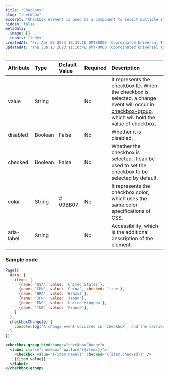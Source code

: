 ```yaml
---
title: "Checkbox"
slug: "checkbox"
excerpt: "Checkbox element is used as a component to select multiple items."
hidden: false
metadata: 
  image: []
  robots: "index"
createdAt: "Fri Apr 07 2023 10:31:16 GMT+0000 (Coordinated Universal Time)"
updatedAt: "Thu Jun 15 2023 11:10:48 GMT+0000 (Coordinated Universal Time)"
---
```

| Attribute  | Type    | Default Value | Required | Description                                                                                                                                                             |
| :--------- | :------ | :------------ | :------- | :---------------------------------------------------------------------------------------------------------------------------------------------------------------------- |
| value      | String  |               | No       | It represents the checkbox ID. When the checkbox is selected, a change event will occur in [checkbox-group](doc:checkbox-group), which will hold the value of checkbox. |
| disabled   | Boolean | False         | No       | Whether it is disabled.                                                                                                                                                 |
| checked    | Boolean | False         | No       | Whether the checkbox is selected. It can be used to set the checkbox to be selected by default.                                                                         |
| color      | String  | # 09BB07      | No       | It represents the checkbox color, which uses the same color specifications of CSS.                                                                                      |
| aria-label | String  |               | No       | Accessibility, which is the additional description of the element.                                                                                                      |

### Sample code

```javascript
Page({
  data: {
    items: [
      {name: 'USA', value: 'United States'},
      {name: 'CHN', value: 'China', checked: 'true'},
      {name: 'BRA', value: 'Brazil'},
      {name: 'JPN', value: 'Japan'},
      {name: 'ENG', value: 'United Kingdom'},
      {name: 'TUR', value: 'France'},
    ]
  },
  checkboxChange(e) {
  	console.log('A change event occurred in `checkbox`, and the carried value is ', e.detail.value)
  }
})
```
```xml WXML
<checkbox-group bindchange="checkboxChange">
  <label class="checkbox" wx.for="{{items}}">
  	<checkbox value="{{item.name}}" checked="{{item.checked}}" />
  	{{item.value}}
  </label>
</checkbox-group>
```
